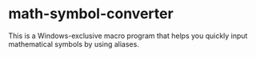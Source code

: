 # math-symbol-converter
This is a Windows-exclusive macro program that helps you quickly input mathematical symbols by using aliases.
